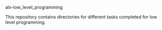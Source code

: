 alx-low_level_programming

This repository contains directories for different tasks completed for low level programming.

